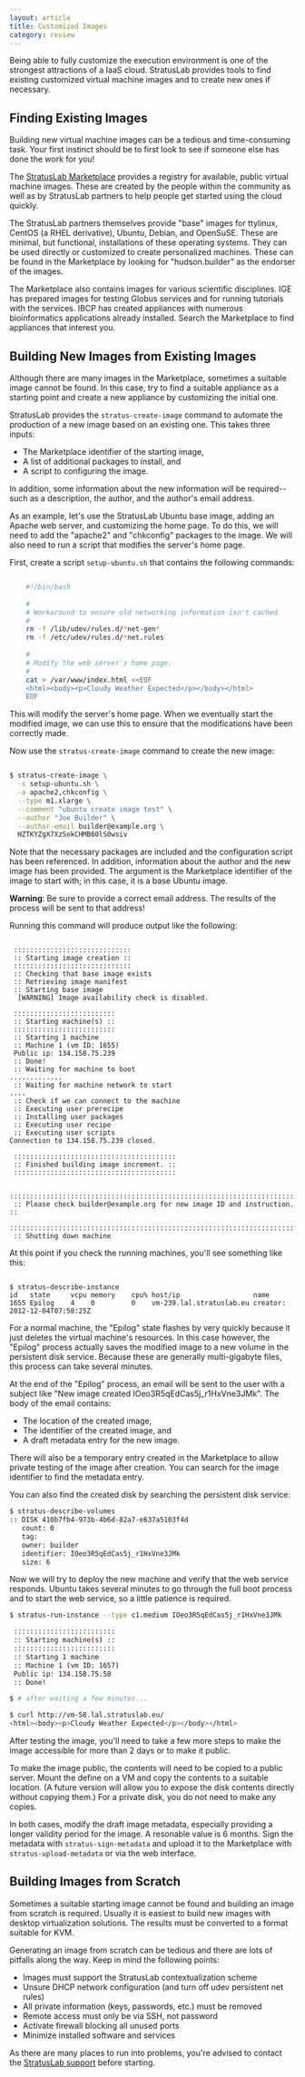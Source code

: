 ```yaml
---
layout: article
title: Customized Images
category: review
---
```


Being able to fully customize the execution environment is one of the
strongest attractions of a IaaS cloud.  StratusLab provides tools to
find existing customized virtual machine images and to create new ones
if necessary.


Finding Existing Images
-----------------------

Building new virtual machine images can be a tedious and
time-consuming task.  Your first instinct should be to first look to
see if someone else has done the work for you!

The [StratusLab Marketplace](https://marketplace.stratuslab.eu/)
provides a registry for available, public virtual machine images.
These are created by the people within the community as well as by
StratusLab partners to help people get started using the cloud
quickly.

The StratusLab partners themselves provide "base" images for ttylinux,
CentOS (a RHEL derivative), Ubuntu, Debian, and OpenSuSE.  These are
minimal, but functional, installations of these operating systems.
They can be used directly or customized to create personalized
machines.  These can be found in the Marketplace by looking for
"hudson.builder" as the endorser of the images.

The Marketplace also contains images for various scientific
disciplines.  IGE has prepared images for testing Globus services and
for running tutorials with the services.  IBCP has created appliances
with numerous bioinformatics applications already installed.  Search
the Marketplace to find appliances that interest you. 


Building New Images from Existing Images
----------------------------------------

Although there are many images in the Marketplace, sometimes a
suitable image cannot be found.  In this case, try to find a suitable
appliance as a starting point and create a new appliance by
customizing the initial one.

StratusLab provides the `stratus-create-image` command to automate the
production of a new image based on an existing one.  This takes three
inputs: 

* The Marketplace identifier of the starting image,
* A list of additional packages to install, and 
* A script to configuring the image. 

In addition, some information about the new information will be
required--such as a description, the author, and the author's email
address.

As an example, let's use the StratusLab Ubuntu base image, adding an
Apache web server, and customizing the home page.  To do this, we will
need to add the "apache2" and "chkconfig" packages to the image.  We
will also need to run a script that modifies the server's home page. 

First, create a script `setup-ubuntu.sh` that contains the following
commands: 

```bash

    #!/bin/bash 
    
    #
    # Workaround to ensure old networking information isn't cached
    #
    rm -f /lib/udev/rules.d/*net-gen*
    rm -f /etc/udev/rules.d/*net.rules
    
    #
    # Modify the web server's home page.
    #
    cat > /var/www/index.html <<EOF
    <html><body><p>Cloudy Weather Expected</p></body></html>
    EOF

```

This will modify the server's home page.  When we eventually start the
modified image, we can use this to ensure that the modifications have
been correctly made.

Now use the `stratus-create-image` command to create the new image:

```bash

$ stratus-create-image \
  -s setup-ubuntu.sh \
  -a apache2,chkconfig \
  --type m1.xlarge \
  --comment "ubuntu create image test" \
  --author "Joe Builder" \
  --author-email builder@example.org \
  HZTKYZgX7XzSokCHMB60lS0wsiv

```

Note that the necessary packages are included and the configuration
script has been referenced.  In addition, information about the author
and the new image has been provided.  The argument is the Marketplace
identifier of the image to start with; in this case, it is a base
Ubuntu image. 

**Warning**: Be sure to provide a correct email address.  The results
of the process will be sent to that address!

Running this command will produce output like the following:

```

 :::::::::::::::::::::::::::::
 :: Starting image creation ::
 :::::::::::::::::::::::::::::
 :: Checking that base image exists
 :: Retrieving image manifest
 :: Starting base image
  [WARNING] Image availability check is disabled.

 :::::::::::::::::::::::::
 :: Starting machine(s) ::
 :::::::::::::::::::::::::
 :: Starting 1 machine
 :: Machine 1 (vm ID: 1655)
 Public ip: 134.158.75.239
 :: Done!
 :: Waiting for machine to boot
.............
 :: Waiting for machine network to start
....
 :: Check if we can connect to the machine
 :: Executing user prerecipe
 :: Installing user packages
 :: Executing user recipe
 :: Executing user scripts
Connection to 134.158.75.239 closed.

 ::::::::::::::::::::::::::::::::::::::::
 :: Finished building image increment. ::
 ::::::::::::::::::::::::::::::::::::::::

 ::::::::::::::::::::::::::::::::::::::::::::::::::::::::::::::::::::::::
 :: Please check builder@example.org for new image ID and instruction. ::
 ::::::::::::::::::::::::::::::::::::::::::::::::::::::::::::::::::::::::
 :: Shutting down machine

```

At this point if you check the running machines, you'll see something
like this: 

```

$ stratus-describe-instance 
id   state     vcpu memory    cpu% host/ip                  name
1655 Epilog    4    0         0    vm-239.lal.stratuslab.eu creator: 2012-12-04T07:58:25Z

```

For a normal machine, the "Epilog" state flashes by very quickly
because it just deletes the virtual machine's resources.  In this case
however, the "Epilog" process actually saves the modified image to a
new volume in the persistent disk service.  Because these are
generally multi-gigabyte files, this process can take several
minutes.

At the end of the "Epilog" process, an email will be sent to the user
with a subject like "New image created IOeo3R5qEdCas5j_r1HxVne3JMk".
The body of the email contains:

* The location of the created image,
* The identifier of the created image, and 
* A draft metadata entry for the new image.

There will also be a temporary entry created in the Marketplace to
allow private testing of the image after creation.  You can search for
the image identifier to find the metadata entry. 

You can also find the created disk by searching the persistent disk
service: 

```bash
$ stratus-describe-volumes 
:: DISK 410b7fb4-973b-4b6d-82a7-e637a5103f4d
   count: 0
   tag: 
   owner: builder
   identifier: IOeo3R5qEdCas5j_r1HxVne3JMk
   size: 6
```

Now we will try to deploy the new machine and verify that the web
service responds.  Ubuntu takes several minutes to go through the full
boot process and to start the web service, so a little patience is
required. 

```bash
$ stratus-run-instance --type c1.medium IOeo3R5qEdCas5j_r1HxVne3JMk 

 :::::::::::::::::::::::::
 :: Starting machine(s) ::
 :::::::::::::::::::::::::
 :: Starting 1 machine
 :: Machine 1 (vm ID: 1657)
 Public ip: 134.158.75.58
 :: Done!

$ # after waiting a few minutes...

$ curl http://vm-58.lal.stratuslab.eu/ 
<html><body><p>Cloudy Weather Expected</p></body></html>
```

After testing the image, you'll need to take a few more steps to make
the image accessible for more than 2 days or to make it public.

To make the image public, the contents will need to be copied to a
public server.  Mount the define on a VM and copy the contents to a
suitable location.  (A future version will allow you to expose the
disk contents directly without copying them.)  For a private disk, you
do not need to make any copies.

In both cases, modify the draft image metadata, especially providing a
longer validity period for the image.  A resonable value is 6 months.
Sign the metadata with `stratus-sign-metadata` and upload it to the
Marketplace with `stratus-upload-metadata` or via the web interface. 


Building Images from Scratch
----------------------------

Sometimes a suitable starting image cannot be found and building an
image from scratch is required.  Usually it is easiest to build new
images with desktop virtualization solutions.  The results must be
converted to a format suitable for KVM.

Generating an image from scratch can be tedious and there are lots of
pitfalls along the way.  Keep in mind the following points:

* Images must support the StratusLab contextualization scheme
* Unsure DHCP network configuration (and turn off udev persistent
  net rules)
* All private information (keys, passwords, etc.) must be removed
* Remote access must only be via SSH, not password
* Activate firewall blocking all unused ports
* Minimize installed software and services

As there are many places to run into problems, you're advised to
contact the [StratusLab support](mailto:support@stratuslab.eu) before
starting.
